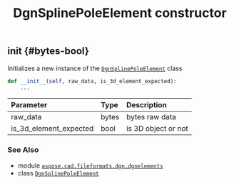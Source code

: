 ﻿---
title: DgnSplinePoleElement constructor
second_title: Aspose.CAD for Python via .NET API References
description: 
type: docs
weight: 10
url: /python-net/aspose.cad.fileformats.dgn.dgnelements/dgnsplinepoleelement/__init__/
is_root: false
---

## __init__ {#bytes-bool}

Initializes a new instance of the [`DgnSplinePoleElement`](/cad/python-net/aspose.cad.fileformats.dgn.dgnelements/dgnsplinepoleelement) class



```python
def __init__(self, raw_data, is_3d_element_expected):
    ...
```


| Parameter | Type | Description |
| :- | :- | :- |
| raw_data | bytes | bytes raw data |
| is_3d_element_expected | bool | is 3D object or not |



### See Also
* module [`aspose.cad.fileformats.dgn.dgnelements`](../../)
* class [`DgnSplinePoleElement`](/cad/python-net/aspose.cad.fileformats.dgn.dgnelements/dgnsplinepoleelement)
